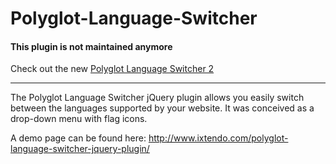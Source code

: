 # Polyglot-Language-Switcher

#### This plugin is not maintained anymore

Check out the new [Polyglot Language Switcher 2](https://github.com/ixtendo/Polyglot-Language-Switcher-2)

---

The Polyglot Language Switcher jQuery plugin allows you easily switch between the languages supported by your website. It was conceived as a drop-down menu with flag icons.

A demo page can be found here: http://www.ixtendo.com/polyglot-language-switcher-jquery-plugin/